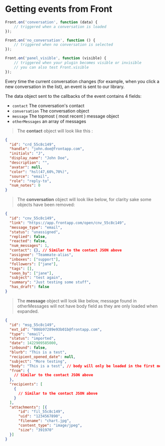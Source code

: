 # Getting events from Front

```javascript
Front.on('conversation', function (data) {
    // triggered when a conversation is loaded
});

Front.on('no_conversation', function () {
    // triggered when no conversation is selected
});

Front.on('panel_visible', function (visible) {
    // triggered when your plugin becomes visible or invisible
    // you can also test Front.visible
});
```

Every time the current conversation changes (for example, when you click a new conversation in the list), an event is sent to our library.

The data object sent to the callbacks of the event contains 4 fields:

* `contact` The conversation's contact
* `conversation` The conversation object
* `message` The topmost ( most recent ) message object
* `otherMessages` an array of messages

> The **contact** object will look like this :

```json
{
  "id": "crd_55c8c149",
  "handle": "john.doe@frontapp.com",
  "initials": "J",
  "display_name": "John Doe",
  "description": "",
  "avatar": null,
  "color": "hsl(47,60%,70%)",
  "source": "email",
  "role": "reply-to",
  "num_notes": 0
}
```

> The **conversation** object will look like below, for clarity sake some objects have been removed:

```json
{
  "id": "cnv_55c8c149",
  "link": "https://app.frontapp.com/open/cnv_55c8c149",
  "message_type": "email",
  "status": "unassigned",
  "replied": false,
  "reacted": false,
  "num_messages": 1,
  "contact": {}, // Similar to the contact JSON above
  "assignee": "Teammate-alias",
  "inboxes": ["support"],
  "followers": ["jane"],
  "tags": [],
  "seen_by": ["jane"],
  "subject": "test again",
  "summary": "Just testing some stuff",
  "has_draft": false
}
```

> The **message** object will look like below, message found in otherMessages will not have body field as they are only loaded when expanded.

```json
{
  "id": "msg_55c8c149",
  "ext_id": "086b97289e93b01b@frontapp.com",
  "type": "email",
  "status": "imported",
  "date": 1422909585000,
  "inbound": false,
  "blurb": "This is a test",
  "recipient_opened_date": null,
  "subject": "More testing",
  "body": "This is a test", // body will only be loaded in the first message
  "from": {
    // Similar to the contact JSON above
  },
  "recipients": [
    {
      // Similar to the contact JSON above
    }
  ],
  "attachments": [{
      "id": "fil_55c8c149",
      "uid": "1234567890",
      "filename": "chart.jpg",
      "content_type": "image/jpeg",
      "size": "391970"
  }]
}
```

